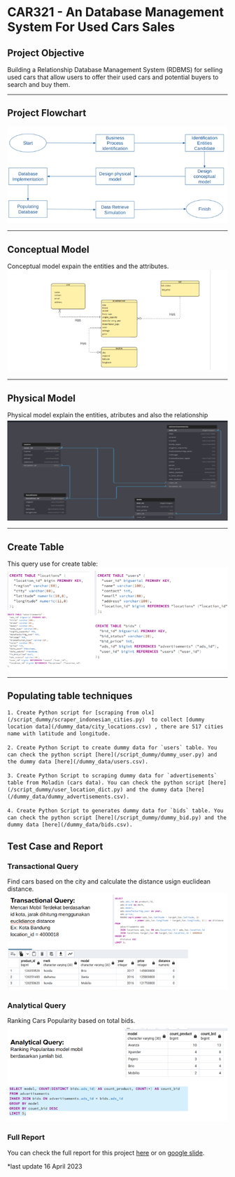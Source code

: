# **CAR321 - An Database Management System For Used Cars Sales**

## **Project Objective**
Building a Relationship Database Management System (RDBMS) for selling used cars that allow users to offer their used cars and potential buyers to search and buy them.

------

## **Project Flowchart**

![flowchart](/src/flowchart.png)

-----

## **Conceptual Model**
Conceptual model expain the entities and the attributes.
![conceptual](/src/conceptual.png)

-----

## Physical Model
Physical model explain the entities, atributes and also the relationship
![physical](/src/physical.png)

-----

## Create Table
This query use for create table:
![create](/src/inserting.png)

---

## **Populating table techniques**
    1. Create Python script for [scraping from olx](/script_dummy/scraper_indonesian_cities.py)  to collect [dummy location data](/dummy_data/city_locations.csv) , there are 517 cities name with latitude and longitude.

    2. Create Python Script to create dummy data for `users` table. You can check the python script [here](/script_dummy/dummy_user.py) and the dummy data [here](/dummy_data/users.csv).

    3. Create Python Script to scraping dummy data for `advertisements` table from Moladin (cars data). You can check the python script [here](/script_dummy/user_location_dict.py) and the dummy data [here](/dummy_data/dummy_advertisements.csv).

    4. Create Python Script to generates dummy data for `bids` table. You can check the python script [here](/script_dummy/dummy_bid.py) and the dummy data [here](/dummy_data/bids.csv).


## **Test Case and Report**
### Transactional Query 
Find cars based on the city and calculate the distance usign euclidean distance.
![trans](/src/transactional.png)

### Analytical Query
Ranking Cars Popularity based on total bids.
![analytical](/src/analytical.png)

### Full Report
You can check the full report for this project [here](/CAR321.pdf) or on [google slide](https://docs.google.com/presentation/d/1CESiB94CC_yoZqOshVlNAXXy-8rspaqON-o-kuhpjl0/edit?usp=sharing).


*last update 16 April 2023